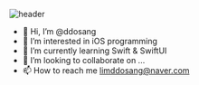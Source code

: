 ![header](https://capsule-render.vercel.app/api?type=rounded&color=auto&section=header&text=ddosang's%20github&fontColor=ffffff)

- 👋 Hi, I’m @ddosang
- 👀 I’m interested in iOS programming
- 🌱 I’m currently learning Swift & SwiftUI 
- 💞️ I’m looking to collaborate on ...
- 📫 How to reach me limddosang@naver.com

<!---
ddosang/ddosang is a ✨ special ✨ repository because its `README.md` (this file) appears on your GitHub profile.
You can click the Preview link to take a look at your changes.
--->
